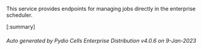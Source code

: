 






This service provides endpoints for managing jobs directly in the enterprise scheduler.

[:summary]

###### Auto generated by Pydio Cells Enterprise Distribution v4.0.6 on 9-Jan-2023
